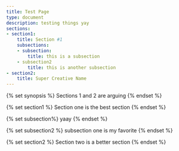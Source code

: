 ```yaml
---
title: Test Page 
type: document
description: testing things yay
sections:
- section1:
	title: Section #1
	subsections:
	- subsection:
		title: this is a subsection
	- subsection2
		title: this is another subsection
- section2:
	title: Super Creative Name
---
```

{% set synopsis %}
Sections 1 and 2 are arguing
{% endset %}

{% set section1 %}
Section one is the best section
{% endset %}

{% set subsection%}
yaay
{% endset %}

{% set subsection2 %}
subsection one is my favorite
{% endset %}

{% set section2 %}
Section two is a better section
{% endset %}